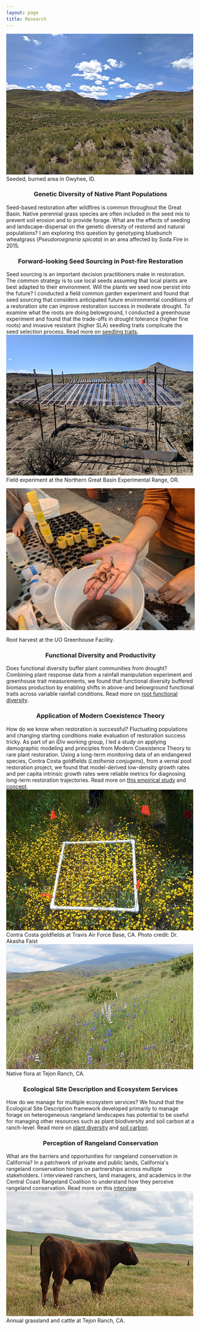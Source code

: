 ```yaml
---
layout: page
title: Research
---
```


<div class="research-row">
<div class="research-column-image">
<a target="_blank" href="/../../assets/img/research/bluebunch.jpg"><img src="/../../assets/img/research/bluebunch-small.jpg"/></a>
<div class="caption">
Seeded, burned area in Owyhee, ID.
</div>
</div>

<div class="research-column-text">
<h3 style="text-align: center">
Genetic Diversity of Native Plant Populations
</h3>
Seed-based restoration after wildfires is common throughout the Great Basin. Native perennial grass species are often included in the seed mix to prevent soil erosion and to provide forage. What are the effects of seeding and landscape-dispersal on the genetic diversity of restored and natural populations? I am exploring this question by genotyping bluebunch wheatgrass (<i>Pseudoroegneria spicata</i>) in an area affected by Soda Fire in 2015.
</div>
</div>

<div class="research-row">
<div class="research-column-text">
<h3 style="text-align: center">
Forward-looking Seed Sourcing in Post-fire Restoration
</h3>
Seed sourcing is an important decision practitioners make in restoration. The common strategy is to use local seeds assuming that local plants are best adapted to their environment. Will the plants we seed now persist into the future? I conducted a field common garden experiment and found that seed sourcing that considers anticipated future environmental conditions of a restoration site can improve restoration success in moderate drought. To examine what the roots are doing belowground, I conducted a greenhouse experiment and found that the trade-offs in drought tolerance (higher fine roots) and invasive resistant (higher SLA) seedling traits complicate the seed selection process.  Read more on <a target="_blank" href="https://doi.org/10.1111/rec.13816">seedling traits</a>.  
</div>

<div class="research-column-image">
<a target="_blank" href="/../../assets/img/research/eoarc.jpg"><img src="/../../assets/img/research/eoarc-small.jpg" /></a>

<div class="caption">
Field experiment at the Northern Great Basin Experimental Range, OR.
</div>
</div>

</div>

<div class="research-row">
<div class="research-column-image">

<a target="_blank" href="/../../assets/img/research/roots.jpg"><img src="/../../assets/img/research/roots-small.jpg" /></a>
<div class="caption">
Root harvest at the UO Greenhouse Facility. 
</div>
</div>

<div class="research-column-text">
<h3 style="text-align: center">
Functional Diversity and Productivity
</h3>
Does functional diversity buffer plant communities from drought? Combining plant response data from a rainfall manipulation experiment and greenhouse trait measurements, we found that functional diversity buffered biomass production by enabling shifts in above-and belowground functional traits across variable rainfall conditions. Read more on <a target="_blank" href="https://doi.org/10.1111/1365-2435.14394">root functional diversity</a>.  
</div>
</div>

<div class="research-row">

<div class="research-column-text">

<h3 style="text-align: center">
Application of Modern Coexistence Theory
</h3>
How do we know when restoration is successful? Fluctuating populations and changing starting conditions make evaluation of restoration success tricky. As part of an iDiv working group, I led a study on applying demographic modeling and principles from Modern Coexistence Theory to rare plant restoration. Using a long-term monitoring data of an endangered species, Contra Costa goldfields (<i>Lasthenia conjugens</i>), from a vernal pool restoration project, we found that model-derived low-density growth rates and per capita intrinsic growth rates were reliable metrics for diagnosing long-term restoration trajectories. Read more on <a target="_blank" href="https://doi.org/10.1002/eap.2649">this empirical study</a> and <a target="_blank" href="https://doi.org/10.1016/j.tree.2023.06.004">concept</a>.  
</div>

<div class="research-column-image">
<a target="_blank" href="/../../assets/img/research/lasthenia.jpg"><img src="/../../assets/img/research/lasthenia-small.jpg" /></a>
<div class="caption">
Contra Costa goldfields at Travis Air Force Base, CA. Photo credit: Dr. Akasha Faist
</div>
</div>

</div>

<div class="research-row">

<div class="research-column-image">
<a target="_blank" href="/../../assets/img/research/tejon.jpg"><img src="/../../assets/img/research/tejon-small.jpg" /></a>
<div class="caption">
Native flora at Tejon Ranch, CA.
</div>
</div>

<div class="research-column-text">
<h3 style="text-align: center">
Ecological Site Description and Ecosystem Services
</h3>
How do we manage for multiple ecosystem services? We found that the Ecological Site Description framework developed primarily to manage forage on heterogeneous rangeland landscapes has potential to be useful for managing other resources such as plant biodiversity and soil carbon at a ranch-level. Read more on <a target="_blank" href="https://doi.org/10.1016/j.rala.2020.05.002">plant diversity</a> and <a target="_blank" href="https://doi.org/10.1111/rec.13353">soil carbon</a>.
</div>

</div>

<div class="research-row">

<div class="research-column-text">
<h3 style="text-align: center">
Perception of Rangeland Conservation
</h3>
What are the barriers and opportunities for rangeland conservation in California? In a patchwork of private and public lands, California's rangeland conservation hinges on partnerships across multiple stakeholders. I interviewed ranchers, land managers, and academics in the Central Coast Rangeland Coalition to understand how they perceive rangeland conservation. Read more on this <a target="_blank" href="https://doi.org/10.1016/j.rala.2018.10.001">interview</a>.
</div>

<div class="research-column-image">
<a target="_blank" href="/../../assets/img/research/cow.jpg"><img src="/../../assets/img/research/cow-small.jpg" /></a>
<div class="caption">
Annual grassland and cattle at Tejon Ranch, CA.
</div>
</div>

</div>

<!---
stuff here that I might wanna keep later but don't want to show
-->
